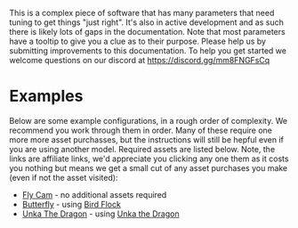 This is a complex piece of software that has many parameters that need tuning to get things "just right". It's also in active development and as such there is likely lots of gaps in the documentation. Note that most parameters have a tooltip to give you a clue as to their purpose. Please help us by submitting improvements to this documentation. To help you get started we welcome questions on our discord at https://discord.gg/mm8FNGFsCq 

# Examples

Below are some example configurations, in a rough order of complexity. We recommend you work through them in order. Many of these require one more more asset purchasses, but the instructions will still be hepful even if you are using another model. Required assets are listed below. Note, the links are affiliate links, we'd appreciate you clicking any one them as it costs you nothing but means we get a small cut of any asset purchases you make (even if not the asset visited):

  * [Fly Cam](flyCam.md) - no additional assets required
  * [Butterfly](butterfly.md) - using [Bird Flock](http://bit.ly/BirdFlock)
  * [Unka The Dragon](unka.md) - using [Unka the Dragon](https://bit.ly/UnkaTheDragon)
